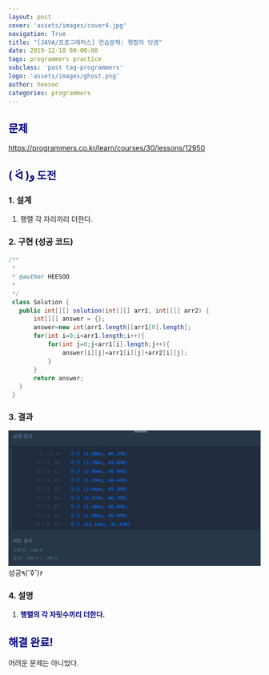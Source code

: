 ```yaml
---
layout: post
cover: 'assets/images/cover4.jpg'
navigation: True
title: "[JAVA/프로그래머스] 연습문제: 행렬의 덧셈"
date: 2019-12-18 00:00:00
tags: programmers practice
subclass: 'post tag-programmers'
logo: 'assets/images/ghost.png'
author: heesoo
categories: programmers
---
```

## <span style="color:navy">문제</span>
<https://programmers.co.kr/learn/courses/30/lessons/12950>

## <span style="color:navy">( ᐛ )و 도전</span>

### 1. 설계
1. 행렬 각 자리끼리 더한다.

### 2. 구현 (성공 코드)
```java
/**
 *
 * @author HEESOO
 *
 */
 class Solution {
   public int[][] solution(int[][] arr1, int[][] arr2) {
       int[][] answer = {};
       answer=new int[arr1.length][arr1[0].length];
       for(int i=0;i<arr1.length;i++){
           for(int j=0;j<arr1[i].length;j++){
               answer[i][j]=arr1[i][j]+arr2[i][j];
           }
       }
       return answer;
   }
 }
 ```

### 3. 결과
![실행결과](./assets/images/191218_15.PNG)
성공٩(˘◊˘)۶

### 4. 설명
1. **<span style="color:navy">행렬의 각 자릿수끼리 더한다.</span>**

## <span style="color:navy">해결 완료!</span>
어려운 문제는 아니었다. 
